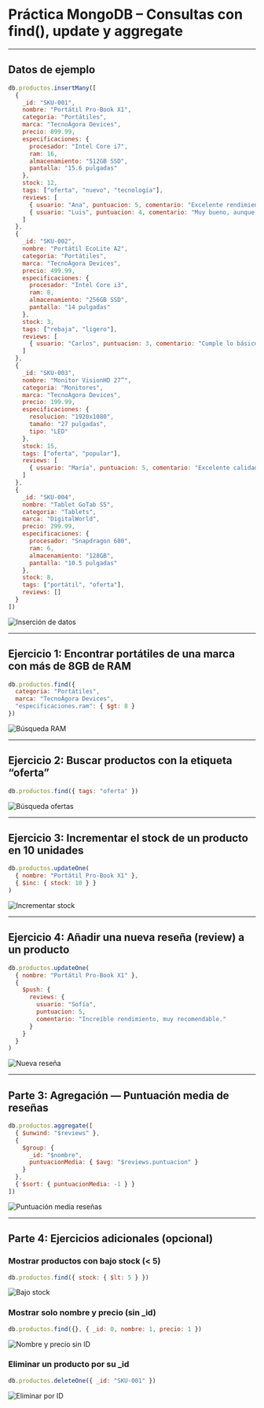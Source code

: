 #  Práctica MongoDB – Consultas con find(), update y aggregate
---

##  Datos de ejemplo

```js
db.productos.insertMany([
  {
    _id: "SKU-001",
    nombre: "Portátil Pro-Book X1",
    categoria: "Portátiles",
    marca: "TecnoÁgora Devices",
    precio: 899.99,
    especificaciones: {
      procesador: "Intel Core i7",
      ram: 16,
      almacenamiento: "512GB SSD",
      pantalla: "15.6 pulgadas"
    },
    stock: 12,
    tags: ["oferta", "nuevo", "tecnología"],
    reviews: [
      { usuario: "Ana", puntuacion: 5, comentario: "Excelente rendimiento" },
      { usuario: "Luis", puntuacion: 4, comentario: "Muy bueno, aunque caro" }
    ]
  },
  {
    _id: "SKU-002",
    nombre: "Portátil EcoLite A2",
    categoria: "Portátiles",
    marca: "TecnoÁgora Devices",
    precio: 499.99,
    especificaciones: {
      procesador: "Intel Core i3",
      ram: 8,
      almacenamiento: "256GB SSD",
      pantalla: "14 pulgadas"
    },
    stock: 3,
    tags: ["rebaja", "ligero"],
    reviews: [
      { usuario: "Carlos", puntuacion: 3, comentario: "Cumple lo básico" }
    ]
  },
  {
    _id: "SKU-003",
    nombre: "Monitor VisionHD 27”",
    categoria: "Monitores",
    marca: "TecnoÁgora Devices",
    precio: 199.99,
    especificaciones: {
      resolucion: "1920x1080",
      tamaño: "27 pulgadas",
      tipo: "LED"
    },
    stock: 15,
    tags: ["oferta", "popular"],
    reviews: [
      { usuario: "María", puntuacion: 5, comentario: "Excelente calidad de imagen" }
    ]
  },
  {
    _id: "SKU-004",
    nombre: "Tablet GoTab S5",
    categoria: "Tablets",
    marca: "DigitalWorld",
    precio: 299.99,
    especificaciones: {
      procesador: "Snapdragon 680",
      ram: 6,
      almacenamiento: "128GB",
      pantalla: "10.5 pulgadas"
    },
    stock: 8,
    tags: ["portátil", "oferta"],
    reviews: []
  }
])
```

![Inserción de datos]( ./inserccion_datos.png )

---

##  Ejercicio 1: Encontrar portátiles de una marca con más de 8GB de RAM

```js
db.productos.find({
  categoria: "Portátiles",
  marca: "TecnoÁgora Devices",
  "especificaciones.ram": { $gt: 8 }
})
```
![Búsqueda RAM](./busqueda_Ram.png)

---

##  Ejercicio 2: Buscar productos con la etiqueta “oferta”

```js
db.productos.find({ tags: "oferta" })
```
![Búsqueda ofertas](./busqueda_ofertas.png)

---

##  Ejercicio 3: Incrementar el stock de un producto en 10 unidades

```js
db.productos.updateOne(
  { nombre: "Portátil Pro-Book X1" },
  { $inc: { stock: 10 } }
)
```
![Incrementar stock](./incrementar_stock.png)

---

##  Ejercicio 4: Añadir una nueva reseña (review) a un producto

```js
db.productos.updateOne(
  { nombre: "Portátil Pro-Book X1" },
  {
    $push: {
      reviews: {
        usuario: "Sofía",
        puntuacion: 5,
        comentario: "Increíble rendimiento, muy recomendable."
      }
    }
  }
)
```
![Nueva reseña](./nueva_reseña.png)

---

##  Parte 3: Agregación — Puntuación media de reseñas

```js
db.productos.aggregate([
  { $unwind: "$reviews" },
  {
    $group: {
      _id: "$nombre",
      puntuacionMedia: { $avg: "$reviews.puntuacion" }
    }
  },
  { $sort: { puntuacionMedia: -1 } }
])
```
![Puntuación media reseñas](./puntuacion_media_reseñas.png)

---

##  Parte 4: Ejercicios adicionales (opcional)

###  Mostrar productos con bajo stock (< 5)
```js
db.productos.find({ stock: { $lt: 5 } })
```
![Bajo stock](./bajo%20stock%205.png)

###  Mostrar solo nombre y precio (sin _id)
```js
db.productos.find({}, { _id: 0, nombre: 1, precio: 1 })
```
![Nombre y precio sin ID](./mostrar_nombre_precio_sin_id.png)

###  Eliminar un producto por su _id
```js
db.productos.deleteOne({ _id: "SKU-001" })
```
![Eliminar por ID](./eliminar_por_id.png)


